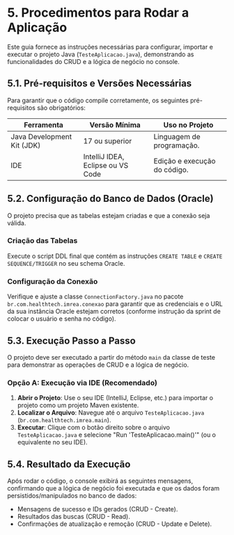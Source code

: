 # 5. Procedimentos para Rodar a Aplicação

Este guia fornece as instruções necessárias para configurar, importar e executar o projeto Java (`TesteAplicacao.java`), demonstrando as funcionalidades do CRUD e a lógica de negócio no console.

## 5.1. Pré-requisitos e Versões Necessárias

Para garantir que o código compile corretamente, os seguintes pré-requisitos são obrigatórios:

| Ferramenta               | Versão Mínima       | Uso no Projeto                                                   |
|--------------------------|---------------------|------------------------------------------------------------------|
| Java Development Kit (JDK) | 17 ou superior      | Linguagem de programação.                                        | |
| IDE                       | IntelliJ IDEA, Eclipse ou VS Code | Edição e execução do código.                                    |

## 5.2. Configuração do Banco de Dados (Oracle)

O projeto precisa que as tabelas estejam criadas e que a conexão seja válida.

### Criação das Tabelas

Execute o script DDL final que contém as instruções `CREATE TABLE` e `CREATE SEQUENCE/TRIGGER` no seu schema Oracle.

### Configuração da Conexão

Verifique e ajuste a classe `ConnectionFactory.java` no pacote `br.com.healthtech.imrea.conexao` para garantir que as credenciais e o URL da sua instância Oracle estejam corretos (conforme instrução da sprint de colocar o usuário e senha no código).

## 5.3. Execução Passo a Passo

O projeto deve ser executado a partir do método `main` da classe de teste para demonstrar as operações de CRUD e a lógica de negócio.

### Opção A: Execução via IDE (Recomendado)

1. **Abrir o Projeto**: Use o seu IDE (IntelliJ, Eclipse, etc.) para importar o projeto como um projeto Maven existente.
2. **Localizar o Arquivo**: Navegue até o arquivo `TesteAplicacao.java` (`br.com.healthtech.imrea.main`).
3. **Executar**: Clique com o botão direito sobre o arquivo `TesteAplicacao.java` e selecione "Run 'TesteAplicacao.main()'" (ou o equivalente no seu IDE).

## 5.4. Resultado da Execução

Após rodar o código, o console exibirá as seguintes mensagens, confirmando que a lógica de negócio foi executada e que os dados foram persistidos/manipulados no banco de dados:

- Mensagens de sucesso e IDs gerados (CRUD - Create).
- Resultados das buscas (CRUD - Read).
- Confirmações de atualização e remoção (CRUD - Update e Delete).
